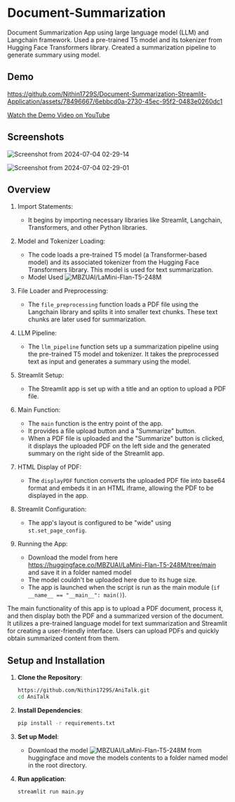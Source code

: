 # Document-Summarization
Document Summarization App using large language model (LLM) and Langchain framework. Used a pre-trained T5 model and its tokenizer from Hugging Face Transformers library. 
Created a summarization pipeline to generate summary using model.

## Demo



https://github.com/Nithin1729S/Document-Summarization-Streamlit-Application/assets/78496667/6ebbcd0a-2730-45ec-95f2-0483e0260dc1




[Watch the Demo Video on YouTube](https://youtu.be/GOR-pIVZ04w)

## Screenshots
![Screenshot from 2024-07-04 02-29-14](https://github.com/Nithin1729S/Document-Summarization-Streamlit-Application/assets/78496667/619b8fdc-c40c-4526-889a-2087349891f6)

![Screenshot from 2024-07-04 02-29-01](https://github.com/Nithin1729S/Document-Summarization-Streamlit-Application/assets/78496667/ff6ce5f2-c117-40bd-8c56-dcf912bbfbde)

## Overview
1. Import Statements:
   - It begins by importing necessary libraries like Streamlit, Langchain, Transformers, and other Python libraries.

2. Model and Tokenizer Loading:
   - The code loads a pre-trained T5 model (a Transformer-based model) and its associated tokenizer from the Hugging Face Transformers library.
     This model is used for text summarization.
   - Model Used ![MBZUAI/LaMini-Flan-T5-248M](https://huggingface.co/MBZUAI/LaMini-Flan-T5-248M) 

3. File Loader and Preprocessing:
   - The `file_preprocessing` function loads a PDF file using the Langchain library and splits it into smaller text chunks. These text chunks are later used for
     summarization.

4. LLM Pipeline:
   - The `llm_pipeline` function sets up a summarization pipeline using the pre-trained T5 model and tokenizer. It takes the preprocessed text as input and generates
     a summary using the model.

5. Streamlit Setup:
   - The Streamlit app is set up with a title and an option to upload a PDF file.

6. Main Function:
   - The `main` function is the entry point of the app.
   - It provides a file upload button and a "Summarize" button.
   - When a PDF file is uploaded and the "Summarize" button is clicked, it displays the uploaded PDF on the left side and the generated summary on the right side
     of the Streamlit app.

7. HTML Display of PDF:
   - The `displayPDF` function converts the uploaded PDF file into base64 format and embeds it in an HTML iframe, allowing the PDF to be displayed in the app.

8. Streamlit Configuration:
   - The app's layout is configured to be "wide" using `st.set_page_config`.

9. Running the App:
   - Download the model from here https://huggingface.co/MBZUAI/LaMini-Flan-T5-248M/tree/main and save it in a folder named model
   - The model couldn't be uploaded here due to its huge size.
   - The app is launched when the script is run as the main module (`if __name__ == "__main__": main()`).

The main functionality of this app is to upload a PDF document, process it, and then display both the PDF and a summarized version of the document.
It utilizes a pre-trained language model for text summarization and Streamlit for creating a user-friendly interface. Users can upload PDFs and quickly obtain 
summarized content from them.


## Setup and Installation

1. **Clone the Repository**:
    ```bash
    https://github.com/Nithin1729S/AniTalk.git
    cd AniTalk
    ```

2. **Install Dependencies**:
    ```bash
    pip install -r requirements.txt
    ```

3. **Set up Model**:
    - Download the model ![MBZUAI/LaMini-Flan-T5-248M](https://huggingface.co/MBZUAI/LaMini-Flan-T5-248M) from huggingface and move the models contents to a folder named model in the root directory.
      
4. **Run application**:
    ```bash
    streamlit run main.py
    ```
